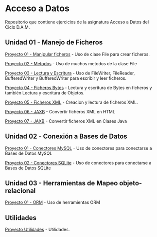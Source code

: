 # Acceso a Datos

Repositorio que contiene ejercicios de la asignatura Acceso a Datos del Ciclo D.A.M.

## Unidad 01 - Manejo de Ficheros

[Proyecto 01 - Manipular ficheros](https://github.com/oscarcillo/AccesoDatos/tree/master/src/UD01_P01_Manipular) - Uso de clase File para crear ficheros.

[Proyecto 02 - Metodos](https://github.com/oscarcillo/AccesoDatos/tree/master/src/UD01_P02_Metodos) - Uso de muchos metodos de la clase File

[Proyecto 03 - Lectura y Escritura](https://github.com/oscarcillo/AccesoDatos/tree/master/src/UD01_P03_lectura_escritura) - Uso de FileWriter, FileReader, BufferedWriter y BufferedWriter para escribir y leer ficheros.

[Proyecto 04 - Ficheros Bytes](https://github.com/oscarcillo/AccesoDatos/tree/master/src/UD01_P04_FicherosBytes) - Lectura y escritura de Bytes en ficheros y también Lectura y escritura de Objetos.

[Proyecto 05 - Ficheros XML](https://github.com/oscarcillo/AccesoDatos/tree/master/src/UD01_P05_FicherosXML) - Creacion y lectura de ficheros XML.

[Proyecto 06 - JAXB](https://github.com/oscarcillo/AccesoDatos/tree/master/src/UD01_P06_JAXB) - Convertir ficheros XML en HTML

[Proyecto 07 - JAXB](https://github.com/oscarcillo/AccesoDatos/tree/master/src/UD01_P07_JAXB_mapear_xml_clase) - Convertir ficheros XML en Clases Java

## Unidad 02 - Conexión a Bases de Datos

[Proyecto 01 - Conectores MySQL](https://github.com/oscarcillo/AccesoDatos/tree/master/src/UD02_P01_Conectores_MySQL) - Uso de conectores para conectarse a Bases de Datos MySQL

[Proyecto 02 - Conectores SQLite](https://github.com/oscarcillo/AccesoDatos/tree/master/src/UD02_P02_ConectoresSQLite) - Uso de conectores para conectarse a Bases de Datos SQLite

## Unidad 03 - Herramientas de Mapeo objeto-relacional

[Proyecto 01 - ORM](https://github.com/oscarcillo/AccesoDatos/tree/master/src/UD03_P01_ORM) - Uso de herramientas ORM

## Utilidades

[Proyecto Utilidades](https://github.com/oscarcillo/AccesoDatos/tree/master/src/Utilidades) - Utilidades.



